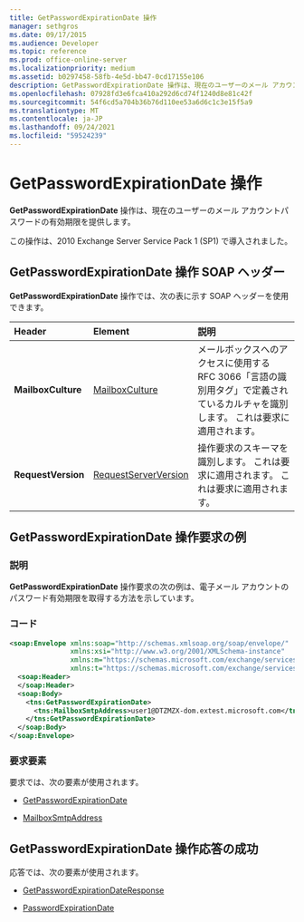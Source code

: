 ```yaml
---
title: GetPasswordExpirationDate 操作
manager: sethgros
ms.date: 09/17/2015
ms.audience: Developer
ms.topic: reference
ms.prod: office-online-server
ms.localizationpriority: medium
ms.assetid: b0297458-58fb-4e5d-bb47-0cd17155e106
description: GetPasswordExpirationDate 操作は、現在のユーザーのメール アカウントパスワードの有効期限を提供します。
ms.openlocfilehash: 07928fd3e6fca410a292d6cd74f1240d8e81c42f
ms.sourcegitcommit: 54f6cd5a704b36b76d110ee53a6d6c1c3e15f5a9
ms.translationtype: MT
ms.contentlocale: ja-JP
ms.lasthandoff: 09/24/2021
ms.locfileid: "59524239"
---
```

# <a name="getpasswordexpirationdate-operation"></a>GetPasswordExpirationDate 操作

**GetPasswordExpirationDate** 操作は、現在のユーザーのメール アカウントパスワードの有効期限を提供します。 
  
この操作は、2010 Exchange Server Service Pack 1 (SP1) で導入されました。
  
## <a name="getpasswordexpirationdate-operation-soap-headers"></a>GetPasswordExpirationDate 操作 SOAP ヘッダー

**GetPasswordExpirationDate** 操作では、次の表に示す SOAP ヘッダーを使用できます。 
  
|**Header**|**Element**|**説明**|
|:-----|:-----|:-----|
|**MailboxCulture** <br/> |[MailboxCulture](mailboxculture.md) <br/> |メールボックスへのアクセスに使用する RFC 3066「言語の識別用タグ」で定義されているカルチャを識別します。 これは要求に適用されます。  <br/> |
|**RequestVersion** <br/> |[RequestServerVersion](requestserverversion.md) <br/> |操作要求のスキーマを識別します。 これは要求に適用されます。 これは要求に適用されます。  <br/> |
   
## <a name="getpasswordexpirationdate-operation-request-example"></a>GetPasswordExpirationDate 操作要求の例

### <a name="description"></a>説明

**GetPasswordExpirationDate** 操作要求の次の例は、電子メール アカウントのパスワード有効期限を取得する方法を示しています。 
  
### <a name="code"></a>コード

```XML
<soap:Envelope xmlns:soap="http://schemas.xmlsoap.org/soap/envelope/"
               xmlns:xsi="http://www.w3.org/2001/XMLSchema-instance"
               xmlns:m="https://schemas.microsoft.com/exchange/services/2006/messages"
               xmlns:t="https://schemas.microsoft.com/exchange/services/2006/types">
  <soap:Header>
  </soap:Header>
  <soap:Body>
    <tns:GetPasswordExpirationDate>
      <tns:MailboxSmtpAddress>user1@DTZMZX-dom.extest.microsoft.com</tns:MailboxSmtpAddress>
    </tns:GetPasswordExpirationDate>
  </soap:Body>
</soap:Envelope>

```

### <a name="request-elements"></a>要求要素

要求では、次の要素が使用されます。
  
- [GetPasswordExpirationDate](getpasswordexpirationdate.md)
    
- [MailboxSmtpAddress](mailboxsmtpaddress.md)
    
## <a name="successful-getpasswordexpirationdate-operation-response"></a>GetPasswordExpirationDate 操作応答の成功

応答では、次の要素が使用されます。
  
- [GetPasswordExpirationDateResponse](getpasswordexpirationdateresponse.md)
    
- [PasswordExpirationDate](passwordexpirationdate.md)
    

